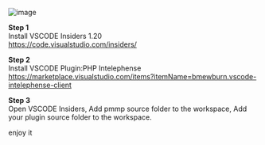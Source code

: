 ![image](https://user-images.githubusercontent.com/816448/34452532-a772b8fc-ed7c-11e7-9ec9-eac48443954f.png)

**Step 1**  
Install VSCODE Insiders 1.20  
https://code.visualstudio.com/insiders/

**Step 2**  
Install VSCODE Plugin:PHP Intelephense  
https://marketplace.visualstudio.com/items?itemName=bmewburn.vscode-intelephense-client

**Step 3**  
Open VSCODE Insiders, Add pmmp source folder to the workspace, Add your plugin source folder to the workspace.

enjoy it